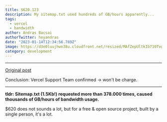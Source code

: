 ```yaml
---
title: $620.123
description: My sitemap.txt used hundreds of GB/hours apparently...
tags:
  - vercel
  - bandwidth
author: Andras Bacsai
authorTwitter: heyandras
date: "2023-01-14T12:34:56.789Z"
image: https://d3e0luujhwn38u.cloudfront.net/resized/MAfZepUltkIb710TvgJXuavVpP4RmeFXgrUJfy8xgXE/s:1200/plain/s3://typefully-user-uploads/img/original/10070/c29191b7-a1a1-4ce1-839d-7ca769b9b23c.png__edited
category: development
---
```


--- 

[Original post](https://twitter.com/bartveneman/status/1614224883948609537)

Conclusion: Vercel Support Team confirmed -> won't be charge.

--- 

__tldr: Sitemap.txt (1.5Kb!) requested more than 378.000 times, caused thousands of GB/hours of bandwidth usage.__

$620 does not sounds a lot, but for a free & open source project, built by a single person, it's a lot.

